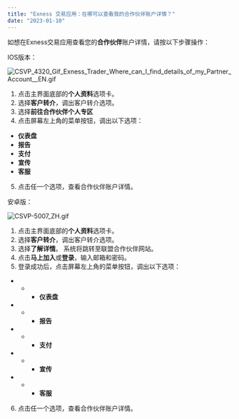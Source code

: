 ```yaml
---
title: "Exness 交易应用：在哪可以查看我的合作伙伴账户详情？"
date: "2023-01-10"
---
```


如想在Exness交易应用查看您的**合作伙伴**账户详情，请按以下步骤操作：

IOS版本：

![CSVP_4320_Gif_Exness_Trader_Where_can_I_find_details_of_my_Partner_Account__EN.gif](https://cdn.jsdelivr.net/gh/jarlin8/OSS@main/exhelp/CSVP_4320_Gif_Exness_Trader_Where_can_I_find_details_of_my_Partner_Account__EN.gif)

1. 点击主界面底部的**个人资料**选项卡。
2. 选择**客户转介**，调出客户转介选项。
3. 选择**前往合作伙伴个人专区**
4. 点击屏幕左上角的菜单按钮，调出以下选项：

- **仪表盘**
- **报告**
- **支付**
- **宣传**
- **客服**

5. 点击任一个选项，查看合作伙伴账户详情。

安卓版：

![CSVP-5007_ZH.gif](https://cdn.jsdelivr.net/gh/jarlin8/OSS@main/exhelp/CSVP-5007_ZH.gif)

1. 点击主界面底部的**个人资料**选项卡。
2. 选择**客户转介**，调出客户转介选项。
3. 选择**了解详情**。 系统将跳转至联盟合作伙伴网站。 
4. 点击**马上加入**或**登录**，输入邮箱和密码。 
5. 登录成功后，点击屏幕左上角的菜单按钮，调出以下选项：

- - - **仪表盘**

- - - **报告**

- - - **支付**

- - - **宣传**

- - - **客服**

6. 点击任一个选项，查看合作伙伴账户详情。
